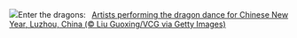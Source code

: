 ![](https://www.bing.com/th?id=OHR.ChinaDragon_EN-US6781838142_UHD.jpg&w=1000)Enter the dragons:&nbsp;&ensp;[Artists performing the dragon dance for Chinese New Year, Luzhou, China (© Liu Guoxing/VCG via Getty Images)](https://www.bing.com/th?id=OHR.ChinaDragon_EN-US6781838142_UHD.jpg)
<br><br/>
